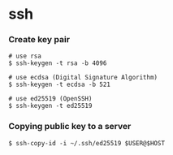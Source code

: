 # ssh

### Create key pair
```shell
# use rsa
$ ssh-keygen -t rsa -b 4096

# use ecdsa (Digital Signature Algorithm)
$ ssh-keygen -t ecdsa -b 521

# use ed25519 (OpenSSH)
$ ssh-keygen -t ed25519
```

### Copying public key to a server
```shell
$ ssh-copy-id -i ~/.ssh/ed25519 $USER@$HOST
```
